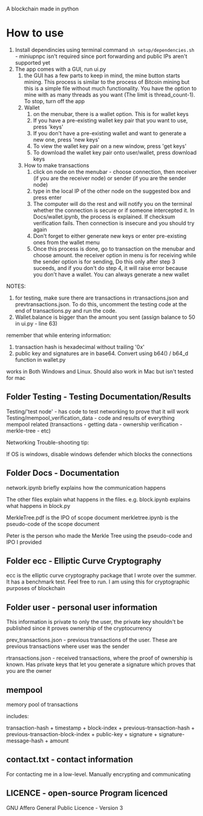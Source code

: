 A blockchain made in python

# How to use

1. Install dependincies using terminal command ```sh setup/dependencies.sh``` - miniupnpc isn't required since port forwarding and public IPs aren't supported yet
2. The app comes with a GUI, run ui.py
    1. the GUI has a few parts to keep in mind, the mine button starts mining. This process is similar to the process of Bitcoin mining but this is a simple file without much functionality. You have the option to mine with as many threads as you want (The limit is thread_count-1). To stop, turn off the app
    2. Wallet
        1. on the menubar, there is a wallet option. This is for wallet keys
        2. If you have a pre-existing wallet key pair that you want to use, press 'keys'
        3. If you don't have a pre-existing wallet and want to generate a new one, press 'new keys'
        4. To view the wallet key pair on a new window, press 'get keys'
        5. To download the wallet key pair onto user/wallet, press download keys
    3. How to make transactions
        1. click on node on the menubar - choose connection, then receiver (if you are the receiver node) or sender (if you are the sender node)
        2. type in the local IP of the other node on the suggested box and press enter
        3. The computer will do the rest and will notify you on the terminal whether the connection is secure or if someone intercepted it. In Docs/wallet.ipynb, the process is explained. If checksum verification fails. Then connection is insecure and you should try again
        4. Don't forget to either generate new keys or enter pre-existing ones from the wallet menu
        5. Once this process is done, go to transaction on the menubar and choose amount. the receiver option in menu is for receiving while the sender option is for sending, Do this only after step 3 suceeds, and if you don't do step 4, it will raise error because you don't have a wallet. You can always generate a new wallet
    
NOTES:
1. for testing, make sure there are transactions in rtransactions.json and prevtransactions.json. To do this, uncomment the testing code at the end of transactions.py and run the code.
1. Wallet.balance is bigger than the amount you sent (assign balance to 50 in ui.py - line 63)



remember that while entering information: 
1. transaction hash is hexadecimal without trailing '0x'
2. public key and signatures are in base64. Convert using b64() / b64_d function in wallet.py

works in Both Windows and Linux. Should also work in Mac but isn't tested for mac

## Folder Testing - Testing Documentation/Results

Testing/'test node' - has code to test networking to prove that it will work
Testing/mempool_verification_data - code and results of everything mempool related (transactions - getting data - ownership verification - merkle-tree - etc)

Networking Trouble-shooting tip:

If OS is windows, disable windows defender which blocks the connections

## Folder Docs - Documentation

network.ipynb briefly explains how the communication happens

The other files explain what happens in the files. e.g. block.ipynb explains what happens in block.py

MerkleTree.pdf is the IPO of scope document
merkletree.ipynb is the pseudo-code of the scope document

Peter is the person who made the Merkle Tree using the pseudo-code and IPO I provided

## Folder ecc - Elliptic Curve Cryptography

ecc is the elliptic curve cryptography package that I wrote over the summer. It has a benchmark test. Feel free to run.
I am using this for cryptographic purposes of blockchain

## Folder user - personal user information
This information is private to only the user, the private key shouldn't be published since it proves ownership of the cryptocurrency

prev_transactions.json - previous transactions of the user. These are previous transactions where user was the sender

rtransactions.json - received transactions, where the proof of ownership is known. Has private keys that let you generate a signature which proves that you are the owner

## mempool

memory pool of transactions

includes:

transaction-hash + timestamp + block-index + previous-transaction-hash + previous-transaction-block-index + public-key + signature + signature-message-hash + amount

## contact.txt - contact information

For contacting me in a low-level. Manually encrypting and communicating

## LICENCE - open-source Program licenced

GNU Affero General Public Licence - Version 3

